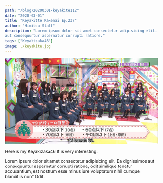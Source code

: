 ```yaml
---
path: "/blog/20200301-keyakite112"
date: "2020-03-01"
title: "Keyakitte Kakenai Ep.237"
author: "Himitsu Staff"
description: "Lorem ipsum dolor sit amet consectetur adipisicing elit. Ea dignissimos
aut consequuntur aspernatur corrupti ratione."
tags: ["Keyakizaka46"]
image: ./keyakite.jpg
---
```


![Keyakite Eps.112](./keyakite.jpg)

Here is my Keyakizaka46
It is very interesting.

Lorem ipsum dolor sit amet consectetur adipisicing elit. Ea dignissimos
aut consequuntur aspernatur corrupti ratione, odit similique tenetur
accusantium, est nostrum esse minus iure voluptatum nihil cumque
blanditiis non? Odit.
